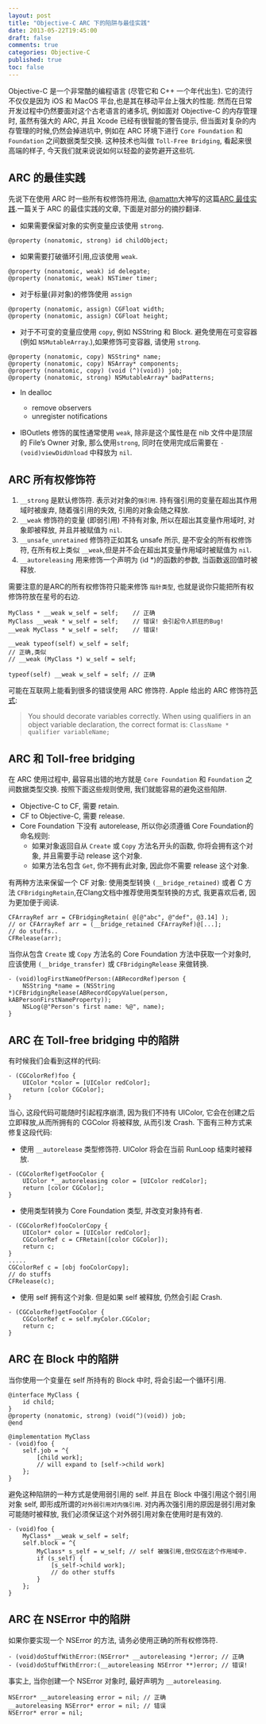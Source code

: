 ```yaml
---
layout: post
title: "Objective-C ARC 下的陷阱与最佳实践"
date: 2013-05-22T19:45:00
draft: false
comments: true
categories: Objective-C
published: true
toc: false
---
```


Objective-C 是一个非常酷的编程语言 (尽管它和 C++ 一个年代出生). 它的流行不仅仅是因为 iOS 和 MacOS 平台,也是其在移动平台上强大的性能. 然而在日常开发过程中仍然要面对这个古老语言的诸多坑, 例如面对 Objective-C 的内存管理时, 虽然有强大的 ARC, 并且 Xcode 已经有很智能的警告提示, 但当面对复杂的内存管理的时候,仍然会掉进坑中, 例如在 ARC 环境下进行 `Core Foundation` 和 `Foundation` 之间数据类型交换. 这种技术也叫做 `Toll-Free Bridging`, 看起来很高端的样子, 今天我们就来说说如何以轻盈的姿势避开这些坑.
<!-- more -->

## ARC 的最佳实践

先说下在使用 ARC 时一些所有权修饰符用法, [@amattn][amattn]大神写的这篇[ARC 最佳实践][best practices].一篇关于 ARC 的最佳实践的文章, 下面是对部分的摘抄翻译.

* 如果需要保留对象的实例变量应该使用 `strong`.

``` objc
@property (nonatomic, strong) id childObject;
```

* 如果需要打破循环引用,应该使用 `weak`.

``` objc
@property (nonatomic, weak) id delegate;
@property (nonatomic, weak) NSTimer timer;
```

* 对于标量(非对象)的修饰使用 `assign`

``` objc
@property (nonatomic, assign) CGFloat width;
@property (nonatomic, assign) CGFloat height;
```

* 对于不可变的变量应使用 `copy`, 例如 NSString 和 Block. 避免使用在可变容器(例如 `NSMutableArray`.),如果修饰可变容器, 请使用 `strong`.

``` objc
@property (nonatomic, copy) NSString* name;
@property (nonatomic, copy) NSArray* components;
@property (nonatomic, copy) (void (^)(void)) job;
@property (nonatomic, strong) NSMutableArray* badPatterns;
```

* In dealloc
    - remove observers
    - unregister notifications

* IBOutlets 修饰的属性通常使用 `weak`, 除非是这个属性是在 nib 文件中是顶层的 File’s Owner 对象, 那么使用`strong`, 同时在使用完成后需要在
  `-(void)viewDidUnload` 中释放为 `nil`.


## ARC 所有权修饰符

1. `__strong` 是默认修饰符. 表示对对象的`强引用`. 持有强引用的变量在超出其作用域时被废弃, 随着强引用的失效, 引用的对象会随之释放.
2. `__weak` 修饰符的变量 (即弱引用) 不持有对象, 所以在超出其变量作用域时, 对象即被释放, 并且并被赋值为 `nil`.
3. `__unsafe_unretained` 修饰符正如其名 unsafe 所示, 是不安全的所有权修饰符, 在所有权上类似 `__weak`,但是并不会在超出其变量作用域时被赋值为 `nil`.
4. `__autoreleasing` 用来修饰一个声明为 (id *)的函数的参数, 当函数返回值时被释放.

需要注意的是ARC的所有权修饰符只能来修饰 `指针类型`, 也就是说你只能把所有权修饰符放在星号的右边.

``` objc
MyClass * __weak w_self = self;    // 正确
MyClass __weak * w_self = self;    // 错误! 会引起令人抓狂的Bug!
__weak MyClass * w_self = self;    // 错误!

__weak typeof(self) w_self = self;
// 正确,类似
// __weak (MyClass *) w_self = self;

typeof(self) __weak w_self = self; // 正确
```

可能在互联网上能看到很多的错误使用 ARC 修饰符. Apple 给出的 ARC 修饰符[范式][apple]:

> You should decorate variables correctly. When using qualifiers in an object
> variable declaration, the correct format is:
> `ClassName * qualifier variableName;`

## ARC 和 Toll-free bridging

在 ARC 使用过程中, 最容易出错的地方就是 `Core Foundation` 和 `Foundation` 之间数据类型交换.
按照下面这些规则使用, 我们就能容易的避免这些陷阱.

* Objective-C to CF, 需要 retain.
* CF to Objective-C, 需要 release.
* Core Foundation 下没有 autorelease, 所以你必须遵循 Core
  Foundation的命名规则:
  - 如果对象返回自从 `Create` 或 `Copy` 方法名开头的函数, 你将会拥有这个对象, 并且需要手动 release 这个对象.
  - 如果方法名包含 `Get`, 你不拥有此对象, 因此你不需要 release 这个对象.

有两种方法来保留一个 CF 对象: 使用类型转换 `(__bridge_retained)` 或者 C 方法 `CFBridgingRetain`,在Clang文档中推荐使用类型转换的方式, 我更喜欢后者, 因为更加便于阅读.

``` objc
CFArrayRef arr = CFBridgingRetain( @[@"abc", @"def", @3.14] );
// or CFArrayRef arr = (__bridge_retained CFArrayRef)@[...];
// do stuffs..
CFRelease(arr);
```

当你从包含 `Create` 或 `Copy` 方法名的 Core Foundation 方法中获取一个对象时, 应该使用 `(__bridge_transfer)` 或 `CFBridgingRelease` 来做转换.

``` objc
- (void)logFirstNameOfPerson:(ABRecordRef)person {
    NSString *name = (NSString *)CFBridgingRelease(ABRecordCopyValue(person, kABPersonFirstNameProperty));
    NSLog(@"Person's first name: %@", name);
}
```

## ARC 在 Toll-free bridging 中的陷阱

有时候我们会看到这样的代码:

``` objc
- (CGColorRef)foo {
    UIColor *color = [UIColor redColor];
    return [color CGColor];
}
```

当心, 这段代码可能随时引起程序崩溃, 因为我们不持有 UIColor, 它会在创建之后立即释放,从而所拥有的 CGColor 将被释放, 从而引发 Crash.
下面有三种方式来修复这段代码:

* 使用 `__autorelease` 类型修饰符. UIColor 将会在当前 RunLoop 结束时被释放.

``` objc
- (CGColorRef)getFooColor {
    UIColor *__autoreleasing color = [UIColor redColor];
    return [color CGColor];
}
```

* 使用类型转换为 Core Foundation 类型, 并改变对象持有者.

``` objc
- (CGColorRef)fooColorCopy {
    UIColor* color = [UIColor redColor];
    CGColorRef c = CFRetain([color CGColor]);
    return c;
}
.....
CGColorRef c = [obj fooColorCopy];
// do stuffs
CFRelease(c);
```

* 使用 self 拥有这个对象. 但是如果 self 被释放, 仍然会引起 Crash.

``` objc
- (CGColorRef)getFooColor {
    CGColorRef c = self.myColor.CGColor;
    return c;
}
```

## ARC 在 Block 中的陷阱

当你使用一个变量在 self 所持有的 Block 中时, 将会引起一个循环引用.

``` objc
@interface MyClass {
    id child;
}
@property (nonatomic, strong) (void(^)(void)) job;
@end

@implementation MyClass
- (void)foo {
    self.job = ^{
        [child work];
        // will expand to [self->child work]
    };
}
```

避免这种陷阱的一种方式是使用弱引用的 self. 并且在 Block 中强引用这个弱引用对象 self, 即形成所谓的`对外弱引用对内强引用`.
对内再次强引用的原因是弱引用对象可能随时被释放, 我们必须保证这个对外弱引用对象在使用时是有效的.

``` objc
- (void)foo {
    MyClass* __weak w_self = self;
    self.block = ^{
        MyClass* s_self = w_self; // self 被强引用,但仅仅在这个作用域中.
        if (s_self) {
            [s_self->child work];
            // do other stuffs
        }
    };
}
```

## ARC 在 NSError 中的陷阱

如果你要实现一个 NSError 的方法, 请务必使用正确的所有权修饰符.


``` objc
- (void)doStuffWithError:(NSError* __autoreleasing *)error; // 正确
- (void)doStuffWithError:(__autoreleasing NSError **)error; // 错误!
```

事实上, 当你创建一个 NSError 对象时, 最好声明为 `__autoreleasing`.

``` objc
NSError* __autoreleasing error = nil; // 正确
__autoreleasing NSError* error = nil; // 错误
NSError* error = nil;
```

[apple]: http://developer.apple.com/library/mac/#releasenotes/ObjectiveC/RN-TransitioningToARC/Introduction/Introduction.html
[amattn]: https://twitter.com/amattn
[best practices]: http://amattn.com/2011/12/07/arc_best_practices.html


